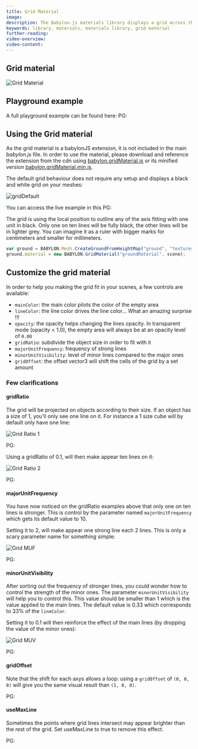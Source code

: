 ```yaml
---
title: Grid Material
image:
description: The Babylon.js materials library displays a grid across the mesh.
keywords: library, materials, materials library, grid material
further-reading:
video-overview:
video-content:
---
```


## Grid material

![Grid Material](/img/extensions/materials/grid.png)

## Playground example

A full playground example can be found here: PG: <Playground id="#1UFGZH#12" title="Grid Material" description="Example of grid material"/>

## Using the Grid material

As the grid material is a babylonJS extension, it is not included in the main _babylon.js_ file. In order to use the material, please download and reference the extension from the cdn using [babylon.gridMaterial.js](https://cdn.babylonjs.com/materialsLibrary/babylon.gridMaterial.js) or its minified version [babylon.gridMaterial.min.js](https://cdn.babylonjs.com/materialsLibrary/babylon.gridMaterial.min.js).

The default grid behaviour does not require any setup and displays a black and white grid on your meshes:

![gridDefault](/img/extensions/materials/gridDefault.png)

You can access the live example in this PG: <Playground id="#2KKVBH" title="Grid Material" description="Example of grid material"/>

The grid is using the local position to outline any of the axis fitting with one unit in black. Only one on ten lines will be fully black, the other lines will be in lighter grey. You can imagine it as a ruler with bigger marks for centimeters and smaller for millimeters.

```javascript
var ground = BABYLON.Mesh.CreateGroundFromHeightMap("ground", "textures/heightMap.png", 100, 100, 100, 0, 10, scene, false);
ground.material = new BABYLON.GridMaterial("groundMaterial", scene);
```

## Customize the grid material

In order to help you making the grid fit in your scenes, a few controls are available:

- `mainColor`: the main color pilots the color of the empty area
- `lineColor`: the line color drives the line color... What an amazing surprise !!!
- `opacity`: the opacity helps changing the lines opacity. In transparent mode (opacity < 1.0), the empty area will always be at an opacity level of `0.08`
- `gridRatio`: subdivide the object size in order to fit with it
- `majorUnitFrequency`: frequency of strong lines
- `minorUnitVisibility`: level of minor lines compared to the major ones
- `gridOffset`: the offset vector3 will shift the cells of the grid by a set amount

### Few clarifications

#### gridRatio

The grid will be projected on objects according to their size. If an object has a size of 1, you'll only see one line on it.
For instance a 1 size cube will by default only have one line:

![Grid Ratio 1](/img/extensions/materials/gridRatio1.png)

PG: <Playground id="#5S6MD" title="Grid Material" description="Grid ratio of 1"/>

Using a gridRatio of 0.1, will then make appear ten lines on it:

![Grid Ratio 2](/img/extensions/materials/gridRatio2.png)

PG: <Playground id="#5S6MD#1" title="Grid Material" description="Grid ratio of 2"/>

#### majorUnitFrequency

You have now noticed on the gridRatio examples above that only one on ten lines is stronger. This is control by the parameter named `majorUnitFrequency` which gets its default value to 10.

Setting it to 2, will make appear one strong line each 2 lines. This is only a scary parameter name for something simple:

![Grid MUF](/img/extensions/materials/gridMUF.png)

PG: <Playground id="#5S6MD#2" title="Grid Material" description="Example of using multi unit frequency"/>

#### minorUnitVisibility

After sorting out the frequency of stronger lines, you could wonder how to control the strength of the minor ones. The parameter `minorUnitVisibility` will help you to control this. This value should be smaller than 1 which is the value applied to the main lines. The default value is 0.33 which corresponds to 33% of the `lineColor`.

Setting it to 0.1 will then reinforce the effect of the main lines (by dropping the value of the minor ones):

![Grid MUV](/img/extensions/materials/gridMUV.png)

PG: <Playground id="#5S6MD#3" title="Grid Material" description="Example of using minor unit visiblity"/>

#### gridOffset

Note that the shift for each axys allows a loop: using a `gridOffset` of `(0, 0, 0)` will give you the same visual result than `(1, 0, 0)`.

PG: <Playground id="#URSDPL#1" title="Grid Material" description="Example of using grid offset"/>

#### useMaxLine

Sometimes the points where grid lines intersect may appear brighter than the rest of the grid. Set useMaxLine to true to remove this effect.

PG: <Playground id="#1UFGZH#222" title="Grid Material" description="Example of using useMaxLine"/>
